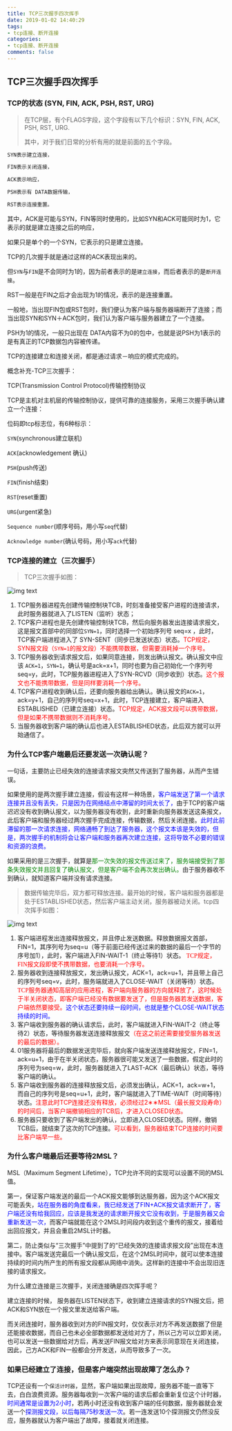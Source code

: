 ```yaml
---
title: TCP三次握手四次挥手
date: 2019-01-02 14:40:29
tags:
- tcp连接、断开连接
categories:
- tcp连接、断开连接
comments: false
---
```


## TCP三次握手四次挥手

### TCP的状态 (SYN, FIN, ACK, PSH, RST, URG)

> 在TCP层，有个FLAGS字段，这个字段有以下几个标识：SYN, FIN, ACK, PSH, RST, URG.
>
> 其中，对于我们日常的分析有用的就是前面的五个字段。

```js
SYN表示建立连接，

FIN表示关闭连接，

ACK表示响应，

PSH表示有 DATA数据传输，

RST表示连接重置。
```

其中，ACK是可能与SYN，FIN等同时使用的，比如SYN和ACK可能同时为1，它表示的就是建立连接之后的响应，

如果只是单个的一个SYN，它表示的只是建立连接。

TCP的几次握手就是通过这样的ACK表现出来的。

但`SYN`与`FIN`是不会同时为1的，因为前者表示的是`建立连接`，而后者表示的是`断开连接`。



RST一般是在FIN之后才会出现为1的情况，表示的是连接重置。

 一般地，当出现FIN包或RST包时，我们便认为客户端与服务器端断开了连接；而当出现SYN和SYN＋ACK包时，我们认为客户端与服务器建立了一个连接。



PSH为1的情况，一般只出现在 DATA内容不为0的包中，也就是说PSH为1表示的是有真正的TCP数据包内容被传递。



TCP的连接建立和连接关闭，都是通过请求－响应的模式完成的。

概念补充-TCP三次握手：

TCP(Transmission Control Protocol)传输控制协议

TCP是主机对主机层的传输控制协议，提供可靠的连接服务，采用三次握手确认建立一个连接：

位码即tcp标志位，有6种标示：

`SYN`(synchronous建立联机) 

`ACK`(acknowledgement 确认) 

`PSH`(push传送) 

`FIN`(finish结束) 

`RST`(reset重置) 

`URG`(urgent紧急)

`Sequence number`(顺序号码，用小写`seq`代替) 

`Acknowledge number`(确认号码，用小写`ack`代替)

### TCP连接的建立（三次握手）

> TCP三次握手如图：

![img text](tcp/img1.png)

1. TCP服务器进程先创建传输控制块TCB，时刻准备接受客户进程的连接请求，此时服务器就进入了LISTEN（监听）状态；
2. TCP客户进程也是先创建传输控制块TCB，然后向服务器发出连接请求报文，这是报文首部中的同部位`SYN=1`，同时选择一个初始序列号 seq=x ，此时，TCP客户端进程进入了 SYN-SENT（同步已发送状态）状态。<font color=red>TCP规定，SYN报文段（`SYN=1`的报文段）不能携带数据，但需要消耗掉一个序号。</font>
3. TCP服务器收到请求报文后，如果同意连接，则发出确认报文。确认报文中应该 `ACK=1`，`SYN=1`，确认号是ack=x+1，同时也要为自己初始化一个序列号 seq=y，此时，TCP服务器进程进入了SYN-RCVD（同步收到）状态。<font color=red>这个报文也不能携带数据，但是同样要消耗一个序号。</font>
4. TCP客户进程收到确认后，还要向服务器给出确认。确认报文的`ACK=1`，ack=y+1，自己的序列号seq=x+1，此时，TCP连接建立，客户端进入ESTABLISHED（已建立连接）状态。<font color=red>TCP规定，ACK报文段可以携带数据，但是如果不携带数据则不消耗序号。</font>
5. 当服务器收到客户端的确认后也进入ESTABLISHED状态，此后双方就可以开始通信了。

### 为什么TCP客户端最后还要发送一次确认呢？

一句话，主要防止已经失效的连接请求报文突然又传送到了服务器，从而产生错误。

如果使用的是两次握手建立连接，假设有这样一种场景，<font color=blue>客户端发送了第一个请求连接并且没有丢失，只是因为在网络结点中滞留的时间太长了，</font>由于TCP的客户端迟迟没有收到确认报文，以为服务器没有收到，此时重新向服务器发送这条报文，此后客户端和服务器经过两次握手完成连接，传输数据，然后关闭连接。<font color=blue>此时此前滞留的那一次请求连接，网络通畅了到达了服务器，这个报文本该是失效的，但是，两次握手的机制将会让客户端和服务器再次建立连接，这将导致不必要的错误和资源的浪费。</font>

如果采用的是三次握手，就算是<font color=green>那一次失效的报文传送过来了，服务端接受到了那条失效报文并且回复了确认报文，但是客户端不会再次发出确认。</font>由于服务器收不到确认，就知道客户端并没有请求连接。



> 数据传输完毕后，双方都可释放连接。最开始的时候，客户端和服务器都是处于ESTABLISHED状态，然后客户端主动关闭，服务器被动关闭。tcp四次挥手如图：

![img text](tcp/img2.png)

1. 客户端进程发出连接释放报文，并且停止发送数据。释放数据报文首部，FIN=1，其序列号为seq=u（等于前面已经传送过来的数据的最后一个字节的序号加1），此时，客户端进入FIN-WAIT-1（终止等待1）状态。 <font color=red face="黑体">TCP规定，FIN报文段即使不携带数据，也要消耗一个序号。</font>
2. 服务器收到连接释放报文，发出确认报文，ACK=1，ack=u+1，并且带上自己的序列号seq=v，此时，服务端就进入了CLOSE-WAIT（关闭等待）状态。<font color=red face="黑体">TCP服务器通知高层的应用进程，客户端向服务器的方向就释放了，这时候处于半关闭状态，即客户端已经没有数据要发送了，但是服务器若发送数据，客户端依然要接受。</font><font color=blue>这个状态还要持续一段时间，也就是整个CLOSE-WAIT状态持续的时间。</font>
3. 客户端收到服务器的确认请求后，此时，客户端就进入FIN-WAIT-2（终止等待2）状态，等待服务器发送连接释放报文<font color=red>（在这之前还需要接受服务器发送的最后的数据）。</font>
4. 01服务器将最后的数据发送完毕后，就向客户端发送连接释放报文，FIN=1，ack=u+1，由于在半关闭状态，服务器很可能又发送了一些数据，假定此时的序列号为seq=w，此时，服务器就进入了LAST-ACK（最后确认）状态，等待客户端的确认。
5. 客户端收到服务器的连接释放报文后，必须发出确认，ACK=1，ack=w+1，而自己的序列号是seq=u+1，此时，客户端就进入了TIME-WAIT（时间等待）状态。<font color=red>注意此时TCP连接还没有释放，必须经过2∗∗MSL（最长报文段寿命）的时间后，当客户端撤销相应的TCB后，才进入CLOSED状态。</font>
6. 服务器只要收到了客户端发出的确认，立即进入CLOSED状态。同样，撤销TCB后，就结束了这次的TCP连接。<font color=red>可以看到，服务器结束TCP连接的时间要比客户端早一些。</font>

### 为什么客户端最后还要等待2MSL？

MSL（Maximum Segment Lifetime），TCP允许不同的实现可以设置不同的MSL值。

第一，保证客户端发送的最后一个ACK报文能够到达服务器，因为这个ACK报文可能丢失，<font color=blue>站在服务器的角度看来，我已经发送了FIN+ACK报文请求断开了，客户端还没有给我回应，应该是我发送的请求断开报文它没有收到，于是服务器又会重新发送一次，</font>而客户端就能在这个2MSL时间段内收到这个重传的报文，接着给出回应报文，并且会重启2MSL计时器。

第二，防止类似与“三次握手”中提到了的“已经失效的连接请求报文段”出现在本连接中。客户端发送完最后一个确认报文后，在这个2MSL时间中，就可以使本连接持续的时间内所产生的所有报文段都从网络中消失。这样新的连接中不会出现旧连接的请求报文。

为什么建立连接是三次握手，关闭连接确是四次挥手呢？

建立连接的时候， 服务器在LISTEN状态下，收到建立连接请求的SYN报文后，把ACK和SYN放在一个报文里发送给客户端。 

而关闭连接时，服务器收到对方的FIN报文时，仅仅表示对方不再发送数据了但是还能接收数据，而自己也未必全部数据都发送给对方了，所以己方可以立即关闭，也可以发送一些数据给对方后，再发送FIN报文给对方来表示同意现在关闭连接，因此，己方ACK和FIN一般都会分开发送，从而导致多了一次。

### 如果已经建立了连接，但是客户端突然出现故障了怎么办？

TCP还设有一个`保活计时器`，显然，客户端如果出现故障，服务器不能一直等下去，白白浪费资源。服务器每收到一次客户端的请求后都会重新复位这个计时器，<font color=blue>时间通常是设置为2小时</font>，若两小时还没有收到客户端的任何数据，服务器就会发送一个<font color=blue>探测报文段，以后每隔75秒发送一次</font>。若一连发送10个探测报文仍然没反应，服务器就认为客户端出了故障，接着就关闭连接。